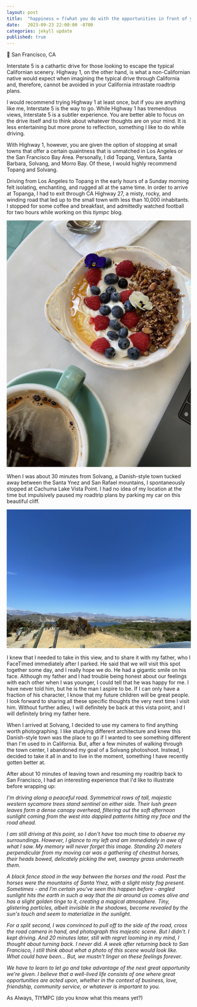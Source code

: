 ```yaml
---
layout: post
title:  "happiness = f(what you do with the opportunities in front of you)"
date:   2023-09-23 22:00:00 -0700
categories: jekyll update
published: true
---
```

📍 San Francisco, CA

Interstate 5 is a cathartic drive for those looking to escape the typical Californian scenery. Highway 1, on the other hand, is what a non-Californian native would expect when imagining the typical drive through California and, therefore, cannot be avoided in your California intrastate roadtrip plans.

I would recommend trying Highway 1 at least once, but if you are anything like me, Interstate 5 is the way to go. While Highway 1 has tremendous views, Interstate 5 is a subtler experience. You are better able to focus on the drive itself and to think about whatever thoughts are on your mind. It is less entertaining but more prone to reflection, something I like to do while driving.

With Highway 1, however, you are given the option of stopping at small towns that offer a certain quaintness that is unmatched in Los Angeles or the San Francisco Bay Area. Personally, I did Topang, Ventura, Santa Barbara, Solvang, and Morro Bay. Of these, I would highly recommend Topang and Solvang.

Driving from Los Angeles to Topang in the early hours of a Sunday morning felt isolating, enchanting, and rugged all at the same time. In order to arrive at Topanga, I had to exit through CA Highway 27, a misty, rocky, and winding road that led up to the small town with less than 10,000 inhabitants. I stopped for some coffee and breakfast, and admittedly watched football for two hours while working on this *tiympc* blog.

![Topanga Living Cafe](/images/topanga-living-cafe.jpg)

When I was about 30 minutes from Solvang, a Danish-style town tucked away between the Santa Ynez and San Rafael mountains, I spontaneously stopped at Cachuma Lake Vista Point. I had no idea of my location at the time but impulsively paused my roadtrip plans by parking my car on this beautiful cliff.

![Cachuma Lake Vista Point](/images/cachuma.jpg)

I knew that I needed to take in this view, and to share it with my father, who I FaceTimed immediately after I parked. He said that we will visit this spot together some day, and I really hope we do. He had a gigantic smile on his face. Although my father and I had trouble being honest about our feelings with each other when I was younger, I could tell that he was happy for me. I have never told him, but he is the man I aspire to be. If I can only have a fraction of his character, I know that my future children will be great people. I look forward to sharing all these specific thoughts the very next time I visit him. Without further adieu, I will definitely be back at this vista point, and I will definitely bring my father here.

When I arrived at Solvang, I decided to use my camera to find anything worth photographing. I like studying different architecture and knew this Danish-style town was the place to go if I wanted to see something different than I'm used to in California. But, after a few minutes of walking through the town center, I abandoned my goal of a Solvang photoshoot. Instead, I decided to take it all in and to live in the moment, something I have recently gotten better at.

After about 10 minutes of leaving town and resuming my roadtrip back to San Francisco, I had an interesting experience that I'd like to illustrate before wrapping up:


*I'm driving along a peaceful road. Symmetrical rows of tall, majestic western sycamore trees stand sentinel on either side. Their lush green leaves form a dense canopy overhead, filtering out the soft afternoon sunlight coming from the west into dappled patterns hitting my face and the road ahead.*

*I am still driving at this point, so I don't have too much time to observe my surroundings. However, I glance to my left and am immediately in awe of what I saw. My memory will never forget this image. Standing 20 meters perpendicular from my moving car was a gathering of chestnut horses, their heads bowed, delicately picking the wet, swampy grass underneath them.*


*A black fence stood in the way between the horses and the road. Past the horses were the mountains of Santa Ynez, with a slight misty fog present. Sometimes - and I'm certain you've seen this happen before - angled sunlight hits the earth in such a way that the air around us comes alive and has a slight golden tinge to it, creating a magical atmosphere. Tiny, glistering particles, albeit invisible in the shadows, become revealed by the sun's touch and seem to materialize in the sunlight.*


*For a split second, I was convinced to pull off to the side of the road, cross the road camera in hand, and photograph this majestic scene. But I didn't. I kept driving. And 20 minutes later, still with regret looming in my mind, I thought about turning back. I never did. A week after returning back to San Francisco, I still think about what a photo of this scene would look like. What could have been... But, we mustn't linger on these feelings forever.*


*We have to learn to let go and take advantage of the next great opportunity we're given. I believe that a well-lived life consists of one where great opportunities are acted upon, whether in the context of business, love, friendship, community service, or whatever is important to you.*

As Always, TIYMPC (do you know what this means yet?)